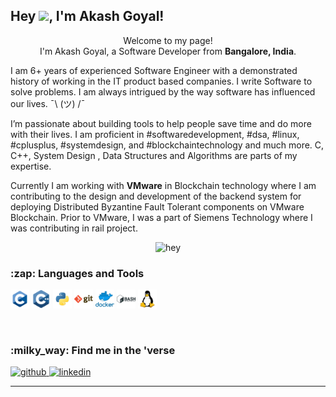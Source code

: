 ## Hey <img src="https://github.com/TheDudeThatCode/TheDudeThatCode/blob/master/Assets/Hi.gif" width="29px">, I'm Akash Goyal!

<p align="center">Welcome to my page! </br> I'm Akash Goyal, a Software Developer from <b>Bangalore, India</b>.</p>

<p>
    I am 6+ years of experienced Software Engineer with a demonstrated history of working in the IT product based companies. I write Software to solve problems. I am always intrigued by the way software has influenced our lives.  ¯\ (ツ) /¯

I’m passionate about building tools to help people save time and do more with their lives. 
I am proficient in #softwaredevelopment, #dsa, #linux, #cplusplus, #systemdesign, and #blockchaintechnology and much more. 
C, C++, System Design , Data Structures and Algorithms are parts of my expertise.

Currently I am working with <b>VMware</b> in Blockchain technology where I am contributing to the design and development of the backend system for deploying Distributed Byzantine Fault Tolerant components on VMware Blockchain. Prior to VMware, I was a part of Siemens Technology where I was contributing in rail project.
</p>

</p>

<div align="center">
    <img src="https://github.com/itsmeakashgoyal/itsmeakashgoyal/blob/main/programmer.png" alt="hey" />
</div>

<!-- TECHNOLOGIES -->
<h3>:zap: Languages and Tools</h3>

<p>
<code><img height="30" src="https://raw.githubusercontent.com/github/explore/80688e429a7d4ef2fca1e82350fe8e3517d3494d/topics/c/c.png"></code>
<code><img height="30" src="https://raw.githubusercontent.com/github/explore/80688e429a7d4ef2fca1e82350fe8e3517d3494d/topics/cpp/cpp.png"></code>
<code><img height="30" src="https://raw.githubusercontent.com/github/explore/80688e429a7d4ef2fca1e82350fe8e3517d3494d/topics/python/python.png"></code>
<code><img height="30" src="https://raw.githubusercontent.com/github/explore/80688e429a7d4ef2fca1e82350fe8e3517d3494d/topics/git/git.png"></code>
<code><img height="30" src="https://raw.githubusercontent.com/github/explore/80688e429a7d4ef2fca1e82350fe8e3517d3494d/topics/docker/docker.png"></code>
<code><img height="30" src="https://raw.githubusercontent.com/github/explore/80688e429a7d4ef2fca1e82350fe8e3517d3494d/topics/bash/bash.png"></code>
<code><img height="30" src="https://raw.githubusercontent.com/github/explore/80688e429a7d4ef2fca1e82350fe8e3517d3494d/topics/linux/linux.png"></code>
</p>
<p>
</p>
<br>

<!-- SOCIAL -->
<h3>:milky_way: Find me in the 'verse</h3>

<p>
    <a href="https://github.com/itsmeakashgoyal" target="_blank">
        <img alt="github" src="https://img.shields.io/github/followers/itsmeakashgoyal?label=GitHub&amp;style=social" />
    </a><a href="https://www.linkedin.com/in/akash-goyal-2309/" target="_blank">
        <img alt="linkedin" src="https://img.shields.io/badge/Linkedin-grey?logo=linkedin&amp;style=social" />
</p>
  
<hr />
